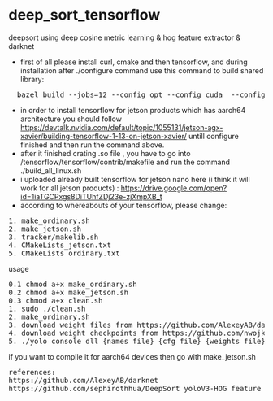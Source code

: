 # deep_sort_tensorflow

deepsort using deep cosine metric learning  &  hog feature extractor & darknet

- first of all please install curl, cmake and then tensorflow, and during installation after ./configure command use this command to build shared library:
<pre>
  bazel build --jobs=12 --config opt --config cuda  --config monolithic tensorflow:libtensorflow_cc.so
</pre>
- in order to install tensorflow for jetson products which has aarch64 architecture you should follow https://devtalk.nvidia.com/default/topic/1055131/jetson-agx-xavier/building-tensorflow-1-13-on-jetson-xavier/ untill configure finished and then run the command above.
- after it  finished crating .so file , you have to go into /tensorflow/tensorflow/contrib/makefile and run the command ./build_all_linux.sh
- i uploaded already built tensorflow for jetson nano here (i think it will work for all jetson products)  : https://drive.google.com/open?id=1iaTGCPxgs8DiTUhfZDj23e-zjXmpXB_t
- according to whereabouts of your tensorflow, please change:
<pre>
1. make_ordinary.sh
2. make_jetson.sh
3. tracker/makelib.sh
4. CMakeLists_jetson.txt
5. CMakeLists_ordinary.txt
</pre>

usage 
<pre>
0.1 chmod a+x make_ordinary.sh
0.2 chmod a+x make_jetson.sh
0.3 chmod a+x clean.sh
1. sudo ./clean.sh
2. make_ordinary.sh
3. download weight files from https://github.com/AlexeyAB/darknet
4. download weight checkpoints from https://github.com/nwojke/cosine_metric_learning and put them in the folder  /model
5. ./yolo_console_dll {names file} {cfg file} {weights file} {video file or web_camera for web camera} {skip rate} {thresh} 
</pre>
if you want to compile it for aarch64 devices then go with make_jetson.sh
<pre>
references:
https://github.com/AlexeyAB/darknet
https://github.com/sephirothhua/DeepSort_yoloV3-HOG_feature
</pre>
